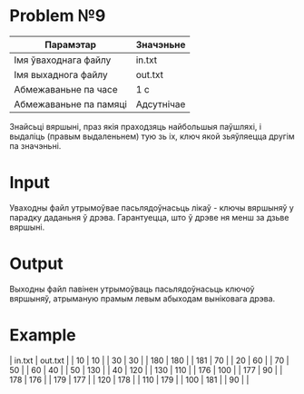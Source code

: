 # Problem №9

|        Парамэтар        |   Значэньне   |
|  --------------------   | ------------- |
|  Імя ўваходнага файлу   |    in.txt     |
|   Імя выхаднога файлу   |    out.txt    |
|   Абмежаваньне па часе  |      1 с      |
|  Абмежаваньне па памяці |   Адсутнічае  |

Знайсьці вяршыні, праз якія праходзяць найбольшыя паўшляхі, і выдаліць (правым выдаленьнем) тую зь іх, ключ якой зьяўляецца другім па значэньні.

# Іnput
Уваходны файл утрымоўвае пасьлядоўнасьць лікаў - ключы вяршыняў у парадку даданьня ў дрэва. Гарантуецца, што ў дрэве ня менш за дзьве вяршыні.

# Output
Выходны файл павінен утрымоўваць пасьлядоўнасьць ключоў вяршыняў, атрыманую прамым левым абыходам выніковага дрэва.

# Example

| in.txt | out.txt |
|  10    |   10    |
|  30    |   30    |
|  180   |   180   |
|  181   |   70    |
|  20    |   60    |
|  70    |   50    |
|  60    |   40    |
|  50    |   130   |
|  40    |   120   |
|  130   |   110   |
|  176   |   100   |
|  177   |   90    |
|  178   |   176   |
|  179   |   177   |
|  120   |   178   |
|  110   |   179   |
|  100   |   181   |
|  90    |         |
